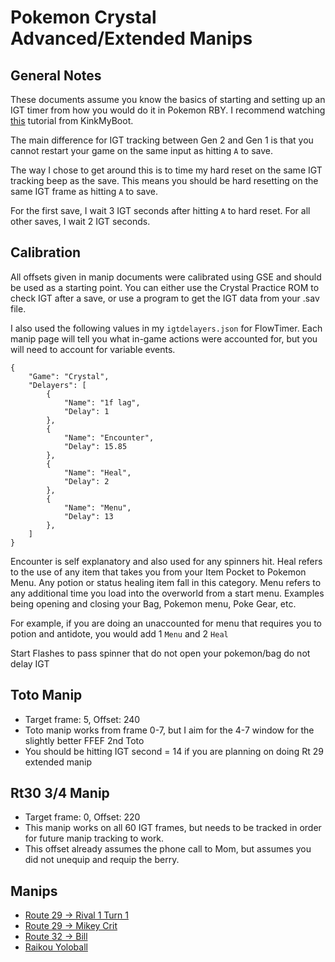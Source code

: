 # Pokemon Crystal Advanced/Extended Manips

## General Notes
These documents assume you know the basics of starting and setting up an IGT timer from how you would do it in Pokemon RBY. I recommend watching [this](https://www.youtube.com/watch?v=-jBTId8GuhI) tutorial from KinkMyBoot.

The main difference for IGT tracking between Gen 2 and Gen 1 is that you cannot restart your game on the same input as hitting `A` to save.

The way I chose to get around this is to time my hard reset on the same IGT tracking beep as the save. This means you should be hard resetting on the same IGT frame as hitting `A` to save.

For the first save, I wait 3 IGT seconds after hitting `A` to hard reset. For all other saves, I wait 2 IGT seconds.

## Calibration
All offsets given in manip documents were calibrated using GSE and should be used as a starting point. You can either use the Crystal Practice ROM to check IGT after a save, or use a program to get the IGT data from your .sav file.

I also used the following values in my `igtdelayers.json` for FlowTimer. Each manip page will tell you what in-game actions were accounted for, but you will need to account for variable events.
```
{
    "Game": "Crystal",
    "Delayers": [
        {
            "Name": "1f lag",
            "Delay": 1
        },
        {
            "Name": "Encounter",
            "Delay": 15.85
        },
        {
            "Name": "Heal",
            "Delay": 2
        },
        {
            "Name": "Menu",
            "Delay": 13
        },
    ]
}
```
Encounter is self explanatory and also used for any spinners hit.
Heal refers to the use of any item that takes you from your Item Pocket to Pokemon Menu. Any potion or status healing item fall in this category.
Menu refers to any additional time you load into the overworld from a start menu. Examples being opening and closing your Bag, Pokemon menu, Poke Gear, etc.

For example, if you are doing an unaccounted for menu that requires you to potion and antidote, you would add 1 `Menu` and 2 `Heal`

Start Flashes to pass spinner that do not open your pokemon/bag do not delay IGT

## Toto Manip
- Target frame: 5, Offset: 240
- Toto manip works from frame 0-7, but I aim for the 4-7 window for the slightly better FFEF 2nd Toto
- You should be hitting IGT second = 14 if you are planning on doing Rt 29 extended manip

## Rt30 3/4 Manip
- Target frame: 0, Offset: 220
- This manip works on all 60 IGT frames, but needs to be tracked in order for future manip tracking to work.
- This offset already assumes the phone call to Mom, but assumes you did not unequip and requip the berry.

## Manips
- [Route 29 -> Rival 1 Turn 1](rt29.md)
- [Route 29 -> Mikey Crit](mikey.md)
- [Route 32 -> Bill](rt32.md)
- [Raikou Yoloball](raikou.md)
